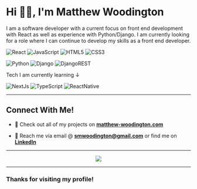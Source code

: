 <h1 align="left">Hi 👋🏼, I'm Matthew Woodington</h1>
<p align="left">I am a software developer with a current focus on front end development with React as well as experience with Python/Django. I am currently looking for a role where I can continue to develop my skills as a front end developer.</p>
<!-- 
>I am a software developer with a current focus on front end development with React as well as experience with Python/Django. I am currently looking for a role where I can continue to develop my skills as a front end developer. -->

![React](https://img.shields.io/badge/react-%2320232a.svg?style=for-the-badge&logo=react&logoColor=%2361DAFB)
![JavaScript](https://img.shields.io/badge/javascript-%23323330.svg?style=for-the-badge&logo=javascript&logoColor=%23F7DF1E)
![HTML5](https://img.shields.io/badge/html5-%23E34F26.svg?style=for-the-badge&logo=html5&logoColor=white)
![CSS3](https://img.shields.io/badge/css3-%231572B6.svg?style=for-the-badge&logo=css3&logoColor=white)

![Python](https://img.shields.io/badge/python-3670A0?style=for-the-badge&logo=python&logoColor=ffdd54)
![Django](https://img.shields.io/badge/django-%23092E20.svg?style=for-the-badge&logo=django&logoColor=white)
![DjangoREST](https://img.shields.io/badge/DJANGO-REST-ff1709?style=for-the-badge&logo=django&logoColor=white&color=ff1709&labelColor=gray)

Tech I am currently learning ↓

![NextJs](https://img.shields.io/badge/next.js-000000?style=for-the-badge&logo=nextdotjs&logoColor=white)
![TypeScript](https://img.shields.io/badge/typescript-%23007ACC.svg?style=for-the-badge&logo=typescript&logoColor=white)
![ReactNative](https://img.shields.io/badge/React_Native-20232A?style=for-the-badge&logo=react&logoColor=61DAFB)

---

<h2>Connect With Me!</h2>

- 📂 Check out all of my projects on [**matthew-woodington.com**](https://matthew-woodington.com/)

- 🔗 Reach me via email @ **smwoodington@gmail.com** or find me on [**LinkedIn**](https://linkedin.com/in/matthew-woodington)

---

<p align="center">

<img src="https://github-readme-streak-stats.herokuapp.com/?user=matthew-woodington&theme=github-dark-blue" />
  
</p>

---

<h3>Thanks for visiting my profile!</h3>
